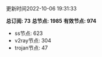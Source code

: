 更新时间2022-10-06 19:31:33

**总订阅: 73**
**总节点: 1985**
**有效节点: 974**
- ss节点: 623
- v2ray节点: 304
- trojan节点: 47

